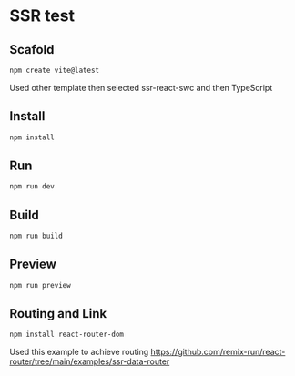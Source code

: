 # SSR test

## Scafold

```bash
npm create vite@latest
```

Used other template
then selected ssr-react-swc
and then TypeScript

## Install

```bash
npm install
```

## Run

```bash
npm run dev
```

## Build

```bash
npm run build
```

## Preview

```bash
npm run preview
```

## Routing and Link

```bash
npm install react-router-dom
```

Used this example to achieve routing <https://github.com/remix-run/react-router/tree/main/examples/ssr-data-router>
